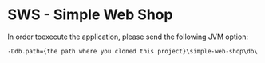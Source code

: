 # SWS - Simple Web Shop

In order toexecute the application, please send the following JVM option:

``-Ddb.path={the path where you cloned this project}\simple-web-shop\db\``
